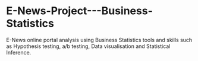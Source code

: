 # E-News-Project---Business-Statistics
E-News online portal analysis using Business Statistics tools and skills such as Hypothesis testing, a/b testing, Data visualisation and Statistical Inference.
